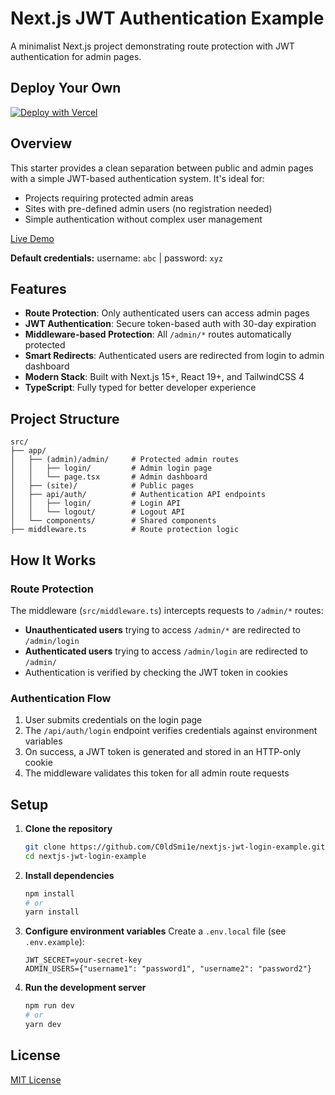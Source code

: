 # Next.js JWT Authentication Example

A minimalist Next.js project demonstrating route protection with JWT authentication for admin pages.

## Deploy Your Own

[![Deploy with Vercel](https://vercel.com/button)](https://vercel.com/new/clone?repository-url=https://github.com/C0ldSmi1e/nextjs-jwt-login-example&project-name=nextjs-jwt-login-example&repository-name=nextjs-jwt-login-example)

## Overview

This starter provides a clean separation between public and admin pages with a simple JWT-based authentication system. It's ideal for:

- Projects requiring protected admin areas
- Sites with pre-defined admin users (no registration needed)
- Simple authentication without complex user management

[Live Demo](https://nextjs-jwt-login-example.vercel.app/)

**Default credentials:** username: `abc` | password: `xyz`

## Features

- **Route Protection**: Only authenticated users can access admin pages
- **JWT Authentication**: Secure token-based auth with 30-day expiration
- **Middleware-based Protection**: All `/admin/*` routes automatically protected
- **Smart Redirects**: Authenticated users are redirected from login to admin dashboard
- **Modern Stack**: Built with Next.js 15+, React 19+, and TailwindCSS 4
- **TypeScript**: Fully typed for better developer experience

## Project Structure

```
src/
├── app/
│   ├── (admin)/admin/     # Protected admin routes
│   │   ├── login/         # Admin login page
│   │   └── page.tsx       # Admin dashboard
│   ├── (site)/            # Public pages
│   ├── api/auth/          # Authentication API endpoints
│   │   ├── login/         # Login API
│   │   └── logout/        # Logout API
│   └── components/        # Shared components
├── middleware.ts          # Route protection logic
```

## How It Works

### Route Protection

The middleware (`src/middleware.ts`) intercepts requests to `/admin/*` routes:

- **Unauthenticated users** trying to access `/admin/*` are redirected to `/admin/login`
- **Authenticated users** trying to access `/admin/login` are redirected to `/admin/`
- Authentication is verified by checking the JWT token in cookies

### Authentication Flow

1. User submits credentials on the login page
2. The `/api/auth/login` endpoint verifies credentials against environment variables
3. On success, a JWT token is generated and stored in an HTTP-only cookie
4. The middleware validates this token for all admin route requests

## Setup

1. **Clone the repository**
   ```bash
   git clone https://github.com/C0ldSmi1e/nextjs-jwt-login-example.git
   cd nextjs-jwt-login-example
   ```

2. **Install dependencies**
   ```bash
   npm install
   # or
   yarn install
   ```

3. **Configure environment variables**
   Create a `.env.local` file (see `.env.example`):
   ```
   JWT_SECRET=your-secret-key
   ADMIN_USERS={"username1": "password1", "username2": "password2"}
   ```

4. **Run the development server**
   ```bash
   npm run dev
   # or
   yarn dev
   ```



## License

[MIT License](./LICENSE)